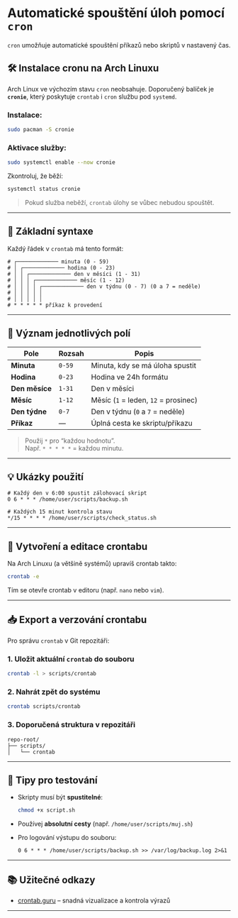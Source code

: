 # Automatické spouštění úloh pomocí `cron`

`cron` umožňuje automatické spouštění příkazů nebo skriptů v nastavený čas.

## 🛠️ Instalace cronu na Arch Linuxu

Arch Linux ve výchozím stavu `cron` neobsahuje.
Doporučený balíček je **`cronie`**, který poskytuje `crontab` i `cron` službu pod `systemd`.

### Instalace:

```bash
sudo pacman -S cronie
```

### Aktivace služby:

```bash
sudo systemctl enable --now cronie
```

Zkontroluj, že běží:

```bash
systemctl status cronie
```

> Pokud služba neběží, `crontab` úlohy se vůbec nebudou spouštět.

---

## 🧭 Základní syntaxe

Každý řádek v `crontab` má tento formát:

```cron
# ┌───────────── minuta (0 - 59)
# │ ┌───────────── hodina (0 - 23)
# │ │ ┌───────────── den v měsíci (1 - 31)
# │ │ │ ┌───────────── měsíc (1 - 12)
# │ │ │ │ ┌───────────── den v týdnu (0 - 7) (0 a 7 = neděle)
# │ │ │ │ │
# │ │ │ │ │
# * * * * * příkaz k provedení
```

---

## 🧮 Význam jednotlivých polí

| Pole           | Rozsah       | Popis                                |
|----------------|--------------|---------------------------------------|
| **Minuta**     | `0-59`       | Minuta, kdy se má úloha spustit       |
| **Hodina**     | `0-23`       | Hodina ve 24h formátu                 |
| **Den měsíce** | `1-31`       | Den v měsíci                          |
| **Měsíc**      | `1-12`       | Měsíc (`1` = leden, `12` = prosinec)  |
| **Den týdne**  | `0-7`        | Den v týdnu (`0` a `7` = neděle)      |
| **Příkaz**     | —            | Úplná cesta ke skriptu/příkazu        |

> Použij `*` pro “každou hodnotu”.  
> Např. `* * * * *` = každou minutu.

---

## 💡 Ukázky použití

```cron
# Každý den v 6:00 spustit zálohovací skript
0 6 * * * /home/user/scripts/backup.sh

# Každých 15 minut kontrola stavu
*/15 * * * * /home/user/scripts/check_status.sh
```

---

## 📅 Vytvoření a editace crontabu

Na Arch Linuxu (a většině systémů) upravíš crontab takto:

```bash
crontab -e
```

Tím se otevře crontab v editoru (např. `nano` nebo `vim`).

---

## 📥 Export a verzování crontabu

Pro správu `crontab` v Git repozitáři:

### 1. Uložit aktuální `crontab` do souboru

```bash
crontab -l > scripts/crontab
```

### 2. Nahrát zpět do systému

```bash
crontab scripts/crontab
```

### 3. Doporučená struktura v repozitáři

```
repo-root/
├── scripts/
│   └── crontab
```

---

## 🧪 Tipy pro testování

- Skripty musí být **spustitelné**:
  ```bash
  chmod +x script.sh
  ```

- Používej **absolutní cesty** (např. `/home/user/scripts/muj.sh`)

- Pro logování výstupu do souboru:
  ```cron
  0 6 * * * /home/user/scripts/backup.sh >> /var/log/backup.log 2>&1
  ```

---

## 📚 Užitečné odkazy

- [crontab.guru](https://crontab.guru) – snadná vizualizace a kontrola výrazů

---

